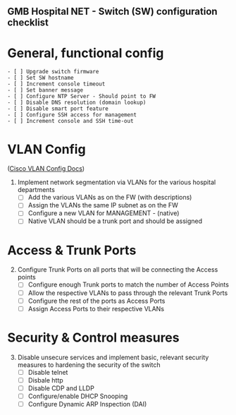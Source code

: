 ## GMB Hospital NET - Switch (SW) configuration checklist

# General, functional config
    - [ ] Upgrade switch firmware
    - [ ] Set SW hostname
    - [ ] Increment console timeout
    - [ ] Set banner message
    - [ ] Configure NTP Server - Should point to FW
    - [ ] Disable DNS resolution (domain lookup)
    - [ ] Disable smart port feature
    - [ ] Configure SSH access for management
    - [ ] Increment console and SSH time-out

# VLAN Config
([Cisco VLAN Config Docs](https://www.cisco.com/c/en/us/td/docs/switches/lan/catalyst_pon/software/configuration_guide/vlan/b-gpon-config-vlan/configuring_vlan.pdf))
1. Implement network segmentation via VLANs for the various hospital departments
    - [ ] Add the various VLANs as on the FW (with descriptions)
    - [ ] Assign the VLANs the same IP subnet as on the FW
    - [ ] Configure a new VLAN for MANAGEMENT - (native)
    - [ ] Native VLAN should be a trunk port and should be assigned 

# Access & Trunk Ports
2. Configure Trunk Ports on all ports that will be connecting the Access points
    - [ ] Configure enough Trunk ports to match the number of Access Points
    - [ ] Allow the respective VLANs to pass through the relevant Trunk Ports
    - [ ] Configure the rest of the ports as Access Ports
    - [ ] Assign Access Ports to their respective VLANs

# Security & Control measures
3. Disable unsecure services and implement basic, relevant security measures to hardening the security of the switch
    - [ ] Disable telnet
    - [ ] Disbale http
    - [ ] Disable CDP and LLDP
    - [ ] Configure/enable DHCP Snooping
    - [ ] Configure Dynamic ARP Inspection (DAI)